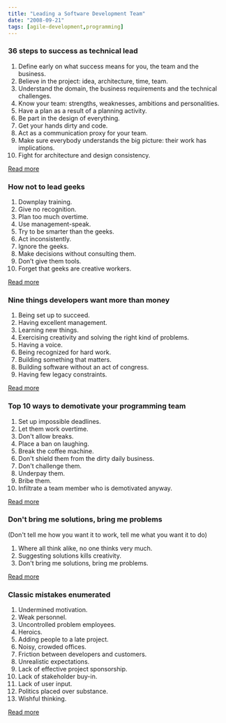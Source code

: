 ```yaml
---
title: "Leading a Software Development Team"
date: "2008-09-21"
tags: [agile-development,programming]
---
```


### 36 steps to success as technical lead

1. Define early on what success means for you, the team and the business.
2. Believe in the project: idea, architecture, time, team.
3. Understand the domain, the business requirements and the technical challenges.
4. Know your team: strengths, weaknesses, ambitions and personalities.
5. Have a plan as a result of a planning activity.
6. Be part in the design of everything.
7. Get your hands dirty and code.
8. Act as a communication proxy for your team.
9. Make sure everybody understands the big picture: their work has implications.
10. Fight for architecture and design consistency.

[Read more](http://littletutorials.com/2008/07/07/success-as-technical-lead/)

### How not to lead geeks

1. Downplay training.
2. Give no recognition.
3. Plan too much overtime.
4. Use management-speak.
5. Try to be smarter than the geeks.
6. Act inconsistently.
7. Ignore the geeks.
8. Make decisions without consulting them.
9. Don’t give them tools.
10. Forget that geeks are creative workers.

[Read more](http://positivesharing.com/2006/03/how-not-to-lead-geeks/)

### Nine things developers want more than money

1. Being set up to succeed.
2. Having excellent management.
3. Learning new things.
4. Exercising creativity and solving the right kind of problems.
5. Having a voice.
6. Being recognized for hard work.
7. Building something that matters.
8. Building software without an act of congress.
9. Having few legacy constraints.

[Read more](http://www.softwarebyrob.com/2006/10/31/nine-things-developers-want-more-than-money/)

### Top 10 ways to demotivate your programming team

1. Set up impossible deadlines.
2. Let them work overtime.
3. Don't allow breaks.
4. Place a ban on laughing.
5. Break the coffee machine.
6. Don't shield them from the dirty daily business.
7. Don't challenge them.
8. Underpay them.
9. Bribe them.
10. Infiltrate a team member who is demotivated anyway.

[Read more](http://klimek.box4.net/blog/2006/12/20/top-10-ways-to-demotivate-your-programming-team/)

### Don't bring me solutions, bring me problems

(Don't tell me how you want it to work, tell me what you want it to do)

1. Where all think alike, no one thinks very much.
2. Suggesting solutions kills creativity.
3. Don't bring me solutions, bring me problems.

[Read more](http://agilesoftwaredevelopment.com/blog/pbielicki/dont-bring-me-solutions-bring-me-problems)

### Classic mistakes enumerated

1. Undermined motivation.
2. Weak personnel.
3. Uncontrolled problem employees.
4. Heroics.
5. Adding people to a late project.
6. Noisy, crowded offices.
7. Friction between developers and customers.
8. Unrealistic expectations.
9. Lack of effective project sponsorship.
10. Lack of stakeholder buy-in.
11. Lack of user input.
12. Politics placed over substance.
13. Wishful thinking.

[Read more](http://www.stevemcconnell.com/rdenum.htm)
